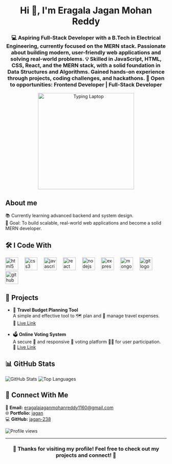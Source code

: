 <h1 align="center">Hi 👋, I'm Eragala Jagan Mohan Reddy</h1>

<h3 align="center">
💻 Aspiring Full-Stack Developer with a B.Tech in Electrical Engineering, currently focused on the MERN stack. Passionate about building modern, user-friendly web applications and solving real-world problems. 💡 Skilled in JavaScript, HTML, CSS, React, and the MERN stack, with a solid foundation in Data Structures and Algorithms. Gained hands-on experience through projects, coding challenges, and hackathons. 💼 Open to opportunities: Frontend Developer | Full-Stack Developer
</h3>


<p align="center">
  <img src="https://media.giphy.com/media/L8K62iTDkzGX6/giphy.gif" alt="Typing Laptop" width="300" />
</p>


<h2 align="left">About me</h2>

<p align="left">
📚 Currently learning advanced backend and system design.<br>
🎯 Goal: To build scalable, real-world web applications and become a solid MERN developer.
</p>

<h2 align="left">🛠️ I Code With</h2>

<div align="left">
  <img src="https://cdn.jsdelivr.net/gh/devicons/devicon/icons/html5/html5-original.svg" height="40" alt="html5 logo" />
  <img width="12" />
  <img src="https://cdn.jsdelivr.net/gh/devicons/devicon/icons/css3/css3-original.svg" height="40" alt="css3 logo" />
  <img width="12" />
  <img src="https://cdn.jsdelivr.net/gh/devicons/devicon/icons/javascript/javascript-original.svg" height="40" alt="javascript logo" />
  <img width="12" />
  <img src="https://cdn.jsdelivr.net/gh/devicons/devicon/icons/react/react-original.svg" height="40" alt="react logo" />
  <img width="12" />
  <img src="https://cdn.jsdelivr.net/gh/devicons/devicon/icons/nodejs/nodejs-original.svg" height="40" alt="nodejs logo" />
  <img width="12" />
  <img src="https://cdn.jsdelivr.net/gh/devicons/devicon/icons/express/express-original.svg" height="40" alt="express logo" />
  <img width="12" />
  <img src="https://cdn.jsdelivr.net/gh/devicons/devicon/icons/mongodb/mongodb-original.svg" height="40" alt="mongodb logo" />
  <img width="12" />
  <img src="https://cdn.jsdelivr.net/gh/devicons/devicon/icons/git/git-original.svg" height="40" alt="git logo" />
  <img width="12" />
  <img src="https://cdn.jsdelivr.net/gh/devicons/devicon/icons/github/github-original.svg" height="40" alt="github logo" />
</div>

<h2 align="left">🌟 Projects</h2>

<ul>
  <li>
    🧳 <strong>Travel Budget Planning Tool</strong><br/>
    A simple and effective tool to 🗺️ plan and 💸 manage travel expenses.<br/>
    🔗 <a href="https://zesty-entremet-4ec3aa.netlify.app/">Live Link</a>
  </li><br/>
  <li>
    🗳️ <strong>Online Voting System</strong><br/>
    A secure 🔐 and responsive 📱 voting platform 🧑‍💻 for user participation.<br/>
    🔗 <a href="https://onlinevotingsys.netlify.app/">Live Link</a>
  </li>
</ul>

<h2 align="left">📊 GitHub Stats</h2>

<p align="left">
  <img src="https://github-readme-stats.vercel.app/api?username=jagan-238&show_icons=true&theme=radical" alt="GitHub Stats" />
  <img src="https://github-readme-stats.vercel.app/api/top-langs/?username=jagan-238&layout=compact&theme=radical" alt="Top Languages" />
</p>
<h2 align="left">🤝 Connect With Me</h2>

<p align="left">
📧 <strong>Email:</strong> 
<a href="mailto:eragalajaganmohanreddy1160@gmail.com">eragalajaganmohanreddy1160@gmail.com</a><br>
🌐 <strong>Portfolio:</strong> 
<a href="https://jagan-mohanreddy.netlify.app/" target="_blank">jagan</a><br>
💻 <strong>GitHub:</strong> 
<a href="https://github.com/jagan-238" target="_blank">jagan-238</a>

</p>

<p align="left">
  <img src="https://komarev.com/ghpvc/?username=jagan-238&label=Profile%20views&color=0e75b6&style=flat" alt="Profile views" />
</p>

---

<h3 align="center">🚀 Thanks for visiting my profile! Feel free to check out my projects and connect! 🤗</h3>

